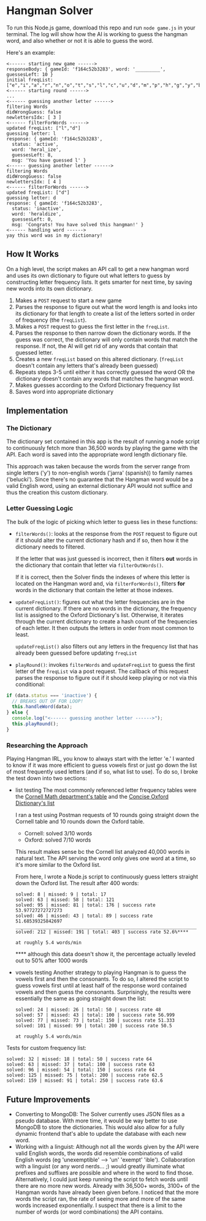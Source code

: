 # Hangman Solver

To run this Node.js game, download this repo and run `node game.js` in your terminal. The log will show how the AI is working to guess the hangman word, and also whether or not it is able to guess the word.

Here's an example:
~~~~
<------ starting new game ------>
responseBody: { gameId: 'f164c52b3283', word: '_________', guessesLeft: 10 }
initial freqList: ["e","i","a","r","n","o","t","s","l","c","u","d","m","p","h","g","y","b","f","k","v","w","z","x","j","q"]
<------ starting round ------>
...
<------ guessing another letter ------>
filtering Words
didWrongGuess: false
newlettersIdx: [ 3 ]
<------ filterForWords ------>
updated freqList: ["l","d"]
guessing letter: l
response: { gameId: 'f164c52b3283',
  status: 'active',
  word: 'heral_ize',
  guessesLeft: 8,
  msg: 'You have guessed l' }
<------ guessing another letter ------>
filtering Words
didWrongGuess: false
newlettersIdx: [ 4 ]
<------ filterForWords ------>
updated freqList: ["d"]
guessing letter: d
response: { gameId: 'f164c52b3283',
  status: 'inactive',
  word: 'heraldize',
  guessesLeft: 0,
  msg: 'Congrats! You have solved this hangman!' }
<------ handling word ------>
yay this word was in my dictionary!
~~~~

## How It Works
On a high level, the script makes an API call to get a new hangman word and uses its own dictionary to figure out what letters to guess by constructing letter frequency lists. It gets smarter for next time, by saving new words into its own dictionary.

1. Makes a `POST` request to start a new game
2. Parses the response to figure out what the word length is and looks into its dictionary for that length to create a list of the letters sorted in order of frequency (the `freqList`).
3. Makes a `POST` request to guess the first letter in the `freqList`.
4. Parses the response to then narrow down the dictionary words. If the guess was correct, the dictionary will only contain words that match the response. If not, the AI will get rid of any words that contain that guessed letter.
5. Creates a new `freqList` based on this altered dictionary. (`freqList` doesn't contain any letters that's already been guessed)
6. Repeats steps 3-5 until either it has correctly guessed the word OR the dictionary doesn't contain any words that matches the hangman word.
7. Makes guesses according to the Oxford Dictionary frequency list
8. Saves word into appropriate dictionary

## Implementation

### The Dictionary
The dictionary set contained in this app is the result of running a node script to continuously fetch more than 36,500 words by playing the game with the API. Each word is saved into the appropriate word length dictionary file.

This approach was taken because the words from the server range from single letters ('y') to non-english words ('jarra' (spanish)) to family names ('belucki'). Since there's no guarantee that the Hangman word would be a valid English word, using an external dictionary API would not suffice and thus the creation this custom dictionary.

### Letter Guessing Logic
The bulk of the logic of picking which letter to guess lies in these functions:
  - `filterWords()`: looks at the response from the `POST` request to figure out if it should alter the current dictionary hash and if so, then how it the dictionary needs to filtered.

    If the letter that was just guessed is incorrect, then it filters **out** words in the dictionary that contain that letter via `filterOutWords()`.

    If it is correct, then the Solver finds the indexes of where this letter is located on the Hangman word and, via `filterForWords()`, filters **for** words in the dictionary that contain the letter at those indexes.

  - `updateFreqList()`: figures out what the letter frequencies are in the current dictionary. If there are no words in the dictionary, the frequency list is assigned to the Oxford Dictionary's list. Otherwise, it  iterates through the current dictionary to create a hash count of the frequencies of each letter. It then outputs the letters in order from most common to least.

    `updateFreqList()` also filters out any letters in the frequency list that has already been guessed before updating `freqList`

  - `playRound()`: invokes `filterWords` and `updateFreqList` to guess the first letter of the `freqList` via a post request. The callback of this request parses the response to figure out if it should keep playing or not via this conditional:
  ~~~~javascript
  if (data.status === 'inactive') {
    // BREAKS OUT OF FOR LOOP!
    this.handleWord(data);
  } else {
    console.log("<------ guessing another letter ------>");
    this.playRound();
  }
  ~~~~

### Researching the Approach
Playing Hangman IRL, you know to always start with the letter 'e.' I wanted to know if it was more efficient to guess vowels first or just go down the list of most frequently used letters (and if so, what list to use). To do so, I broke the test down into two sections:
- list testing
  The most commonly referenced letter frequency tables were the [Cornell Math department's table](https://www.math.cornell.edu/~mec/2003-2004/cryptography/subs/frequencies.html) and the [Concise Oxford Dictionary's list](https://en.oxforddictionaries.com/explore/which-letters-are-used-most)

  I ran a test using Postman requests of 10 rounds going straight down the Cornell table and 10 rounds down the Oxford table.
  - Cornell: solved 3/10 words
  - Oxford: solved 7/10 words

  This result makes sense bc the Cornell list analyzed 40,000 words in natural text. The API serving the word only gives one word at a time, so it's more similar to the Oxford list.

  From here, I wrote a Node.js script to continuously guess letters straight down the Oxford list. The result after 400 words:
  ~~~~
  solved: 8 | missed: 9 | total: 17
  solved: 63 | missed: 58 | total: 121
  solved: 95 | missed: 81 | total: 176 | success rate 53.97727272727273
  solved: 46 | missed: 43 | total: 89 | success rate 51.68539325842697
  __________________________________________________________________
  solved: 212 | missed: 191 | total: 403 | success rate 52.6%****

  at roughly 5.4 words/min
  ~~~~
  **** although this data doesn't show it, the percentage actually leveled out to 50% after 1000 words

- vowels testing
  Another strategy to playing Hangman is to guess the vowels first and then the consonants. To do so, I altered the script to guess vowels first until at least half of the response word contained vowels and then guess the consonants. Surprisingly, the results were essentially the same as going straight down the list:

  ~~~~
  solved: 24 | missed: 26 | total: 50 | success rate 48
  solved: 57 | missed: 43 | total: 100 | success rate 56.999
  solved: 77 | missed: 73 | total: 150 | success rate 51.333
  solved: 101 | missed: 99 | total: 200 | success rate 50.5

  at roughly 5.4 words/min
  ~~~~

Tests for custom frequency list:
~~~~
solved: 32 | missed: 18 | total: 50 | success rate 64
solved: 63 | missed: 37 | total: 100 | success rate 63
solved: 96 | missed: 54 | total: 150 | success rate 64
solved: 125 | missed: 75 | total: 200 | success rate 62.5
solved: 159 | missed: 91 | total: 250 | success rate 63.6
~~~~

## Future Improvements
- Converting to MongoDB: The Solver currently uses JSON files as a pseudo database. With more time, it would be way better to use MongoDB to store the dictionaries. This would also allow for a fully dynamic frontend that's able to update the database with each new word.
- Working with a linguist: Although not all the words given by the API were valid English words, the words did resemble combinations of valid English words (eg 'unexemptible' --> 'un' 'exempt' 'ible'). Collaboration with a linguist (or any word nerds... ;) would greatly illuminate what prefixes and suffixes are possible and where in the word to find those.
  Alternatively, I could just keep running the script to fetch words until there are no more new words. Already with 36,500+ words, 3100+ of the Hangman words have already been given before. I noticed that the more words the script ran, the rate of seeing more and more of the same words increased exponentially. I suspect that there is a limit to the number of words (or word combinations) the API contains.
